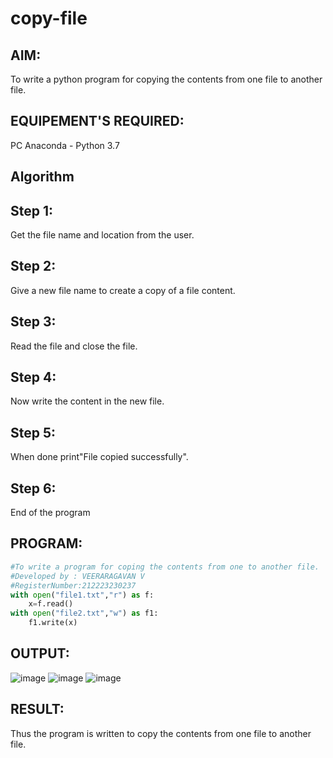 # copy-file
## AIM:
To write a python program for copying the contents from one file to another file.
## EQUIPEMENT'S REQUIRED: 
PC
Anaconda - Python 3.7
## Algorithm
## Step 1:
Get the file name and location from the user.

## Step 2:
Give a new file name to create a copy of a file content.

## Step 3:
Read the file and close the file.

## Step 4:
Now write the content in the new file.

## Step 5:
When done print"File copied successfully".

## Step 6:
End of the program

## PROGRAM:
```python
#To write a program for coping the contents from one to another file.
#Developed by : VEERARAGAVAN V
#RegisterNumber:212223230237
with open("file1.txt","r") as f:
    x=f.read()
with open("file2.txt","w") as f1:
    f1.write(x)
```
## OUTPUT:
![image](https://github.com/mugil25/copy-file/assets/148515771/f2deb594-2a6f-4081-b6ad-311c59ce32eb)
![image](https://github.com/mugil25/copy-file/assets/148515771/d046d7f7-509a-4353-9293-2abee8e8c8fe)
![image](https://github.com/mugil25/copy-file/assets/148515771/718f94b6-a4e8-4881-b884-3c20744a3eec)

## RESULT:
Thus the program is written to copy the contents from one file to another file.
